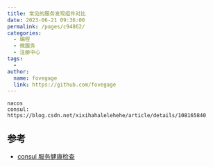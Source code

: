 ```yaml
---
title: 常见的服务发现组件对比
date: 2023-06-21 09:36:00
permalink: /pages/c94862/
categories:
  - 编程
  - 微服务
  - 注册中心
tags:
  -
author:
  name: fovegage
  link: https://github.com/fovegage
---
```


```
nacos
consul: https://blog.csdn.net/xixihahalelehehe/article/details/108165840
```

## 参考

- [consul 服务健康检查](https://blog.csdn.net/xixihahalelehehe/article/details/108165840)
